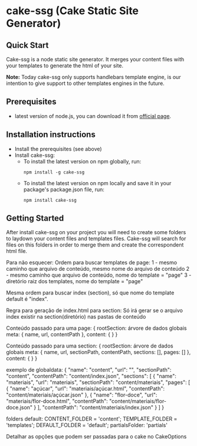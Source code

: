 # **cake-ssg (Cake Static Site Generator)**

## Quick Start
Cake-ssg is a node static site generator. It merges your content files with your templates to generate the html of your site.

**Note:** Today cake-ssg only supports handlebars template engine, is our intention to give support to other templates engines in the future.

## Prerequisites
* latest version of node.js, you can download it from [official page](https://nodejs.org/en/).

## Installation instructions
* Install the prerequisites (see above)
* Install cake-ssg:
  * To install the latest version on npm globally, run:
    ```
    npm install -g cake-ssg
    ```
  * To install the latest version on npm locally and save it in your package's package.json file, run:
    ```
    npm install cake-ssg
    ```
  
## Getting Started
After install cake-ssg on your project you will need to create some folders to laydown your content files and templates files. Cake-ssg will search for files on this folders in order to merge them and create the correspondent html file.

Para não esquecer:
Ordem para buscar templates de page:
  1 - mesmo caminho que arquivo de conteúdo, mesmo nome do arquivo de conteúdo
  2 - mesmo caminho que arquivo de conteúdo, nome do template = "page"
  3 - diretório raiz dos templates, nome do template = "page"

Mesma ordem para buscar index (section), só que nome do template default é "index".

Regra para geração de index.html para section:
  Só irá gerar se o arquivo index existir na section(diretório) nas pastas de conteúdo

Conteúdo passado para uma page: 
{
  rootSection: árvore de dados globais
  meta: {
    name, 
    url,
    contentPath
  }, 
  content: {
    <!-- conteúdo do arquivo de index da section -->
  }
}

Conteúdo passado para uma section: 
{
  rootSection: árvore de dados globais
  meta: {
    name, 
    url,
    sectionPath,
    contentPath,
    sections: [], <!-- lista de meta section filhas -->
    pages: [] <!-- lista de meta pages filhas --> 
  }, 
  content: {
    <!-- conteúdo do arquivo de index da section -->
  }
}

exemplo de globaldata:
{
  "name": "content",
  "url": "",
  "sectionPath": "content",
  "contentPath": "content/index.json",
  "sections": [
    {
      "name": "materiais",
      "url": "materiais",
      "sectionPath": "content/materiais",
      "pages": [
        {
          "name": "açúcar",
          "url": "materiais/açúcar.html",
          "contentPath": "content/materiais/açúcar.json"
        },
        {
          "name": "flor-doce",
          "url": "materiais/flor-doce.html",
          "contentPath": "content/materiais/flor-doce.json"
        }
      ],
      "contentPath": "content/materiais/index.json"
    }
  ]
}

folders default:
  CONTENT_FOLDER = 'content';
  TEMPLATE_FOLDER = 'templates';
  DEFAULT_FOLDER = 'default';
  partialsFolder: 'partials' <!-- específico do handlebars -->

Detalhar as opções que podem ser passadas para o cake no CakeOptions


 
